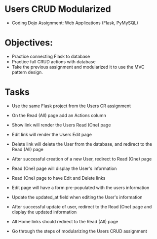 # Users CRUD Modularized
* Coding Dojo Assignment: Web Applications (Flask, PyMySQL)

# Objectives:
* Practice connecting Flask to database
* Practice full CRUD actions with database
* Take the previous assignment and modularized it to use the MVC pattern design.

# Tasks

* Use the same Flask project from the Users CR assignment

* On the Read (All) page add an Actions column

* Show link will render the Users Read (One) page

* Edit link will render the Users Edit page

* Delete link will delete the User from the database, and redirect to the Read (All) page

* After successful creation of a new User, redirect to Read (One) page

* Read (One) page will display the User's information

* Read (One) page to have Edit and Delete links

* Edit page will have a form pre-populated with the users information

* Update the updated_at field when editing the User's information

* After successful update of user, redirect to the Read (One) page and display the updated information

* All Home links should redirect to the Read (All) page

* Go through the steps of modularizing the Users CRUD assignment